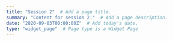 ```yaml
---
title: "Session 2"  # Add a page title.
summary: "Content for session 2."  # Add a page description.
date: "2020-09-03T00:00:00Z"  # Add today's date.
type: "widget_page"  # Page type is a Widget Page
---
```

